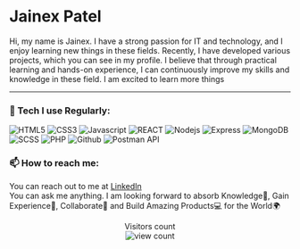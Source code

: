 # Jainex Patel

Hi, my name is Jainex. I have a strong passion for IT and technology, and I enjoy learning new things in these fields. Recently, I have developed various projects, which you can see in my profile. I believe that through practical learning and hands-on experience, I can continuously improve my skills and knowledge in these field. I am excited to learn more things

---

<h3>🔭 Tech I use Regularly:</h3>
<p>
  <img alt="HTML5" src="https://img.shields.io/badge/HTML5-E34F26?style=flat-square&logo=html5&logoColor=white"/>
  <img alt="CSS3" src="https://img.shields.io/badge/CSS3-1572B6?style=flat-square&logo=css3&logoColor=white"/>
  <img alt="Javascript" src="https://img.shields.io/badge/javascript-%23323330.svg?style=flat-square&logo=javascript&logoColor=%23F7DF1E"/>
  <img alt="REACT" src="https://img.shields.io/badge/React-20232A?style=flat-square&logo=react&logoColor=61DAFB"/>
  <img alt="Nodejs" src="https://img.shields.io/badge/-Nodejs-43853d?style=flat-square&logo=Node.js&logoColor=white" />
  <img alt="Express" src="https://img.shields.io/badge/Express.js-404D59?style=flat-square" />
  <img alt="MongoDB" src="https://img.shields.io/badge/MongoDB-4EA94B?style=flat-square&logo=mongodb&logoColor=white"/>
  <img alt="SCSS" src="https://img.shields.io/badge/Sass-CC6699?style=flat-square&logo=sass&logoColor=white"/>
  <img alt="PHP" src="https://img.shields.io/badge/PHP-777BB4?style=flat-square&logo=php&logoColor=white"/>
  <img alt="Github" src="https://badges.aleen42.com/src/github.svg"/>
  <img alt="Postman API" src="https://img.shields.io/badge/Postman-FF6C37?style=flat-square&logo=postman&logoColor=white"/>
</p>


<h3>📫 How to reach me:</h3>
<p> You can reach out to me at <a href="https://www.linkedin.com/in/jainex-patel-80a1b5246/" >LinkedIn</a> 
<br>
You can ask me anything. I am looking forward to absorb Knowledge🧠, Gain Experience🧐, Collaborate🤝 and Build Amazing Products💻 for the World🌍

<br/>
<p align="center"> 
  Visitors count<br>
<!--   <img src="https://profile-counter.glitch.me/Jainex17/count.svg" /> -->
  <img src="https://count.getloli.com/get/@jainex17?theme=rule34%22" alt="view count"/>
</p>
